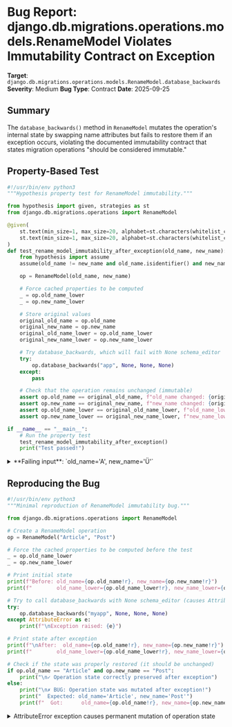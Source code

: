 # Bug Report: django.db.migrations.operations.models.RenameModel Violates Immutability Contract on Exception

**Target**: `django.db.migrations.operations.models.RenameModel.database_backwards`
**Severity**: Medium
**Bug Type**: Contract
**Date**: 2025-09-25

## Summary

The `database_backwards()` method in `RenameModel` mutates the operation's internal state by swapping name attributes but fails to restore them if an exception occurs, violating the documented immutability contract that states migration operations "should be considered immutable."

## Property-Based Test

```python
#!/usr/bin/env python3
"""Hypothesis property test for RenameModel immutability."""

from hypothesis import given, strategies as st
from django.db.migrations.operations import RenameModel

@given(
    st.text(min_size=1, max_size=20, alphabet=st.characters(whitelist_categories=('Lu', 'Ll'))),
    st.text(min_size=1, max_size=20, alphabet=st.characters(whitelist_categories=('Lu', 'Ll')))
)
def test_rename_model_immutability_after_exception(old_name, new_name):
    from hypothesis import assume
    assume(old_name != new_name and old_name.isidentifier() and new_name.isidentifier())

    op = RenameModel(old_name, new_name)

    # Force cached properties to be computed
    _ = op.old_name_lower
    _ = op.new_name_lower

    # Store original values
    original_old_name = op.old_name
    original_new_name = op.new_name
    original_old_name_lower = op.old_name_lower
    original_new_name_lower = op.new_name_lower

    # Try database_backwards, which will fail with None schema_editor
    try:
        op.database_backwards("app", None, None, None)
    except:
        pass

    # Check that the operation remains unchanged (immutable)
    assert op.old_name == original_old_name, f"old_name changed: {original_old_name!r} -> {op.old_name!r}"
    assert op.new_name == original_new_name, f"new_name changed: {original_new_name!r} -> {op.new_name!r}"
    assert op.old_name_lower == original_old_name_lower, f"old_name_lower changed: {original_old_name_lower!r} -> {op.old_name_lower!r}"
    assert op.new_name_lower == original_new_name_lower, f"new_name_lower changed: {original_new_name_lower!r} -> {op.new_name_lower!r}"

if __name__ == "__main__":
    # Run the property test
    test_rename_model_immutability_after_exception()
    print("Test passed!")
```

<details>

<summary>
**Failing input**: `old_name='A', new_name='Ü'`
</summary>
```
Traceback (most recent call last):
  File "/home/npc/pbt/agentic-pbt/worker_/33/hypo.py", line 41, in <module>
    test_rename_model_immutability_after_exception()
    ~~~~~~~~~~~~~~~~~~~~~~~~~~~~~~~~~~~~~~~~~~~~~~^^
  File "/home/npc/pbt/agentic-pbt/worker_/33/hypo.py", line 8, in test_rename_model_immutability_after_exception
    st.text(min_size=1, max_size=20, alphabet=st.characters(whitelist_categories=('Lu', 'Ll'))),
               ^^^
  File "/home/npc/miniconda/lib/python3.13/site-packages/hypothesis/core.py", line 2124, in wrapped_test
    raise the_error_hypothesis_found
  File "/home/npc/pbt/agentic-pbt/worker_/33/hypo.py", line 34, in test_rename_model_immutability_after_exception
    assert op.old_name == original_old_name, f"old_name changed: {original_old_name!r} -> {op.old_name!r}"
           ^^^^^^^^^^^^^^^^^^^^^^^^^^^^^^^^
AssertionError: old_name changed: 'A' -> 'Ü'
Falsifying example: test_rename_model_immutability_after_exception(
    old_name='A',
    new_name='Ü',
)
```
</details>

## Reproducing the Bug

```python
#!/usr/bin/env python3
"""Minimal reproduction of RenameModel immutability bug."""

from django.db.migrations.operations import RenameModel

# Create a RenameModel operation
op = RenameModel("Article", "Post")

# Force the cached properties to be computed before the test
_ = op.old_name_lower
_ = op.new_name_lower

# Print initial state
print(f"Before: old_name={op.old_name!r}, new_name={op.new_name!r}")
print(f"        old_name_lower={op.old_name_lower!r}, new_name_lower={op.new_name_lower!r}")

# Try to call database_backwards with None schema_editor (causes AttributeError)
try:
    op.database_backwards("myapp", None, None, None)
except AttributeError as e:
    print(f"\nException raised: {e}")

# Print state after exception
print(f"\nAfter:  old_name={op.old_name!r}, new_name={op.new_name!r}")
print(f"        old_name_lower={op.old_name_lower!r}, new_name_lower={op.new_name_lower!r}")

# Check if the state was properly restored (it should be unchanged)
if op.old_name == "Article" and op.new_name == "Post":
    print("\n✓ Operation state correctly preserved after exception")
else:
    print("\n✗ BUG: Operation state was mutated after exception!")
    print("  Expected: old_name='Article', new_name='Post'")
    print(f"  Got:      old_name={op.old_name!r}, new_name={op.new_name!r}")
```

<details>

<summary>
AttributeError exception causes permanent mutation of operation state
</summary>
```
Before: old_name='Article', new_name='Post'
        old_name_lower='article', new_name_lower='post'

Exception raised: 'NoneType' object has no attribute 'apps'

After:  old_name='Post', new_name='Article'
        old_name_lower='post', new_name_lower='article'

✗ BUG: Operation state was mutated after exception!
  Expected: old_name='Article', new_name='Post'
  Got:      old_name='Post', new_name='Article'
```
</details>

## Why This Is A Bug

This violates the explicit immutability contract documented in Django's base `Operation` class at `/django/db/migrations/operations/base.py` lines 27-28: "Due to the way this class deals with deconstruction, it should be considered immutable."

The bug occurs because `database_backwards()` at lines 538-551 swaps the operation's name attributes to reuse `database_forwards()`, but when `database_forwards()` raises an exception (line 545), the restoration code (lines 547-551) never executes. This leaves the operation permanently mutated with swapped old_name/new_name values.

This violates three key principles:
1. **Immutability Contract**: Operations must remain unchanged to support reliable deconstruction/reconstruction for serialization
2. **Exception Safety**: Objects should remain in a valid, consistent state after method failures
3. **Reusability**: Migration operations should be safely reusable across different contexts without side effects

The same bug exists in `RenameIndex.database_backwards()` at lines 1140-1157.

## Relevant Context

The immutability requirement exists because Django's migration system uses a deconstruction pattern (via the `deconstruct()` method) to serialize and reconstruct operation objects. A mutated operation would produce incorrect results when deconstructed and reconstructed.

While the bug only manifests when exceptions occur during backward migrations (e.g., when schema_editor is None or when database operations fail), it represents a fundamental violation of the documented contract and proper exception handling principles.

Django documentation: https://docs.djangoproject.com/en/stable/ref/migration-operations/
Source code: https://github.com/django/django/blob/main/django/db/migrations/operations/models.py

## Proposed Fix

```diff
--- a/django/db/migrations/operations/models.py
+++ b/django/db/migrations/operations/models.py
@@ -538,16 +538,18 @@ class RenameModel(ModelOperation):
     def database_backwards(self, app_label, schema_editor, from_state, to_state):
         self.new_name_lower, self.old_name_lower = (
             self.old_name_lower,
             self.new_name_lower,
         )
         self.new_name, self.old_name = self.old_name, self.new_name

-        self.database_forwards(app_label, schema_editor, from_state, to_state)
-
-        self.new_name_lower, self.old_name_lower = (
-            self.old_name_lower,
-            self.new_name_lower,
-        )
-        self.new_name, self.old_name = self.old_name, self.new_name
+        try:
+            self.database_forwards(app_label, schema_editor, from_state, to_state)
+        finally:
+            self.new_name_lower, self.old_name_lower = (
+                self.old_name_lower,
+                self.new_name_lower,
+            )
+            self.new_name, self.old_name = self.old_name, self.new_name

     def references_model(self, name, app_label):
         return (
@@ -1140,16 +1142,18 @@ class RenameIndex(IndexOperation):
     def database_backwards(self, app_label, schema_editor, from_state, to_state):
         self.old_name, self.new_name = self.new_name, self.old_name

-        self.database_forwards(app_label, schema_editor, from_state, to_state)
-
-        self.new_name, self.old_name = self.old_name, self.new_name
+        try:
+            self.database_forwards(app_label, schema_editor, from_state, to_state)
+        finally:
+            self.new_name, self.old_name = self.old_name, self.new_name
```
